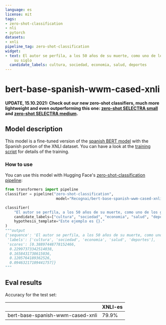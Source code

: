 ```yaml
---
language: es
license: mit
tags:
- zero-shot-classification
- nli
- pytorch
datasets:
- xnli
pipeline_tag: zero-shot-classification
widget:
- text: El autor se perfila, a los 50 años de su muerte, como uno de los grandes de
    su siglo
  candidate_labels: cultura, sociedad, economia, salud, deportes
---
```


# bert-base-spanish-wwm-cased-xnli

**UPDATE, 15.10.2021: Check out our new zero-shot classifiers, much more lightweight and even outperforming this one: [zero-shot SELECTRA small](https://huggingface.co/Recognai/zeroshot_selectra_small) and [zero-shot SELECTRA medium](https://huggingface.co/Recognai/zeroshot_selectra_medium).**

## Model description

This model is a fine-tuned version of the [spanish BERT model](https://huggingface.co/dccuchile/bert-base-spanish-wwm-cased) with the Spanish portion of the XNLI dataset. You can have a look at the [training script](https://huggingface.co/Recognai/bert-base-spanish-wwm-cased-xnli/blob/main/zeroshot_training_script.py) for details of the training.

### How to use

You can use this model with Hugging Face's [zero-shot-classification pipeline](https://discuss.huggingface.co/t/new-pipeline-for-zero-shot-text-classification/681):
```python
from transformers import pipeline
classifier = pipeline("zero-shot-classification", 
                       model="Recognai/bert-base-spanish-wwm-cased-xnli")

classifier(
    "El autor se perfila, a los 50 años de su muerte, como uno de los grandes de su siglo",
    candidate_labels=["cultura", "sociedad", "economia", "salud", "deportes"],
    hypothesis_template="Este ejemplo es {}."
)
"""output
{'sequence': 'El autor se perfila, a los 50 años de su muerte, como uno de los grandes de su siglo',
 'labels': ['cultura', 'sociedad', 'economia', 'salud', 'deportes'],
 'scores': [0.38897448778152466,
  0.22997373342514038,
  0.1658431738615036,
  0.1205764189362526,
  0.09463217109441757]}
"""
```
## Eval results


Accuracy for the test set:

|                             | XNLI-es |
|-----------------------------|---------|
|bert-base-spanish-wwm-cased-xnli | 79.9% |